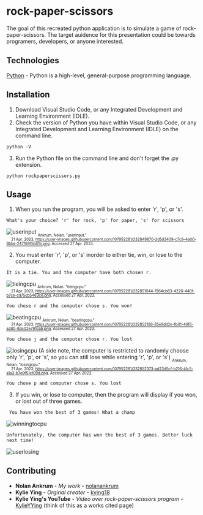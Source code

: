 # rock-paper-scissors

The goal of this recreated python application is to simulate a game of rock-paper-scissors. The target auidence for this presentation could be towards programers, developers, or anyone interested.

## Technologies
[Python](https://www.python.org/) - Python is a high-level, general-purpose programming language.  

## Installation
1. Download Visual Studio Code, or any Integrated Development and Learning Environment (IDLE).
2. Check the version of Python you have within Visual Studio Code, or any Integrated Development and Learning Environment (IDLE) on the command line.
```
python -V
```
3. Run the Python file on the command line and don't forget the .py extension.
```
python rockpaperscissors.py
```
## Usage
1. When you run the program, you will be asked to enter 'r', 'p', or 's'.
```
What's your choice? 'r' for rock, 'p' for paper, 's' for scissors
```
![userinput](https://user-images.githubusercontent.com/107952281/232849870-2d5d3409-c7c9-4a00-8bba-247189f5b81b.png)
<sub><sub>Ankrum, Nolan. "userinput."</sub></sub><br/>
<sub><sub>&emsp; 21 Apr. 2023, https://user-images.githubusercontent.com/107952281/232849870-2d5d3409-c7c9-4a00-8bba-247189f5b81b.png. Accessed 27 Apr. 2023.</sub></sub>
   
2. You must enter 'r', 'p', or 's' inorder to either tie, win, or lose to the computer. 
```
It is a tie. You and the computer have both chosen r.
```
![tieingcpu](https://user-images.githubusercontent.com/107952281/232851044-f964cb83-4226-440f-b7ce-cd75cb5463ce.png)
<sub><sub>Ankrum, Nolan. "tieingcpu."</sub></sub><br/>
<sub><sub>&emsp; 21 Apr. 2023, https://user-images.githubusercontent.com/107952281/232851044-f964cb83-4226-440f-b7ce-cd75cb5463ce.png. Accessed 27 Apr. 2023.</sub></sub>
```
You chose r and the computer chose s. You won!
```
![beatingcpu](https://user-images.githubusercontent.com/107952281/232852186-85e9dd2e-fb01-46f6-a380-8dc02e791cab.png)
<sub><sub>Ankrum, Nolan. "beatingcpu."</sub></sub><br/>
<sub><sub>&emsp; 21 Apr. 2023, https://user-images.githubusercontent.com/107952281/232852186-85e9dd2e-fb01-46f6-a380-8dc02e791cab.png. Accessed 27 Apr. 2023.</sub></sub>
```
You chose j and the computer chose r. You lost
```
![losingcpu](https://user-images.githubusercontent.com/107952281/232852373-ad23d5cf-b216-4fc5-a1a3-b7e9f51cf09d.png)
(A side note, the computer is restricted to randomly choose only 'r', 'p', or 's', so you can still lose while entering 'r', 'p', or 's')
<sub><sub>Ankrum, Nolan. "losingcpu."</sub></sub><br/>
<sub><sub>&emsp; 21 Apr. 2023, https://user-images.githubusercontent.com/107952281/232852373-ad23d5cf-b216-4fc5-a1a3-b7e9f51cf09d.png. Accessed 27 Apr. 2023.</sub></sub>
```
You chose p and computer chose s. You lost 
```

3. If you win, or lose to computer, then the program will display if you won, or lost out of three games.
```
 You have won the best of 3 games! What a champ 
```
![winningtocpu](https://user-images.githubusercontent.com/107952281/232849131-112e65c0-4432-4db0-9a50-811b2d8ecfd5.png)
```
Unfortunately, the computer has won the best of 3 games. Better luck next time!
```
![userlosing](https://user-images.githubusercontent.com/107952281/232852910-cae9b275-688f-4a7f-a3d1-bf50779866b4.png)

## Contributing
* **Nolan Ankrum** - *My work* - [nolanankrum](https://github.com/nolanankrum/)
* **Kylie Ying** - *Orginal creater* - [kying18](https://github.com/kying18/rock-paper-scissors/blob/master/main.py)
* **Kylie Ying's YouTube** - *Video over rock-paper-scissors program* - [KylieYYing](https://www.youtube.com/watch?v=CDw3oKV5arA)
(think of this as a works cited page)
